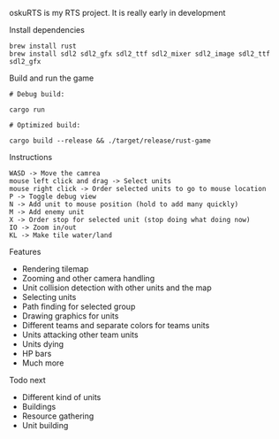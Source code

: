 
oskuRTS is my RTS project. It is really early in development

Install dependencies

```
brew install rust
brew install sdl2 sdl2_gfx sdl2_ttf sdl2_mixer sdl2_image sdl2_ttf sdl2_gfx
```

Build and run the game

```
# Debug build:

cargo run

# Optimized build:

cargo build --release && ./target/release/rust-game
```


Instructions

```
WASD -> Move the camrea
mouse left click and drag -> Select units
mouse right click -> Order selected units to go to mouse location
P -> Toggle debug view
N -> Add unit to mouse position (hold to add many quickly)
M -> Add enemy unit
X -> Order stop for selected unit (stop doing what doing now)
IO -> Zoom in/out
KL -> Make tile water/land
```

Features

 - Rendering tilemap
 - Zooming and other camera handling
 - Unit collision detection with other units and the map
 - Selecting units
 - Path finding for selected group
 - Drawing graphics for units
 - Different teams and separate colors for teams units
 - Units attacking other team units
 - Units dying
 - HP bars
 - Much more

Todo next

 - Different kind of units
 - Buildings
 - Resource gathering
 - Unit building


